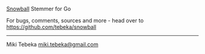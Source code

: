 [Snowball](http://snowball.tartarus.org/) Stemmer for Go

For bugs, comments, sources and more - head over to https://github.com/tebeka/snowball

---
Miki Tebeka <miki.tebeka@gmail.com>
